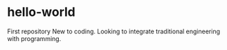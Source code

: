 # hello-world
First repository 
New to coding. Looking to integrate traditional engineering with programming. 
